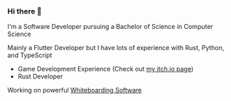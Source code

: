 ### Hi there 👋

I'm a Software Developer pursuing a Bachelor of Science in Computer Science

Mainly a Flutter Developer but I have lots of experience with Rust, Python, and TypeScript

- Game Development Experience (Check out [my itch.io page](https://blacksoapgames.itch.io))
- Rust Developer

Working on powerful [Whiteboarding Software](https://treboard.dev) 
